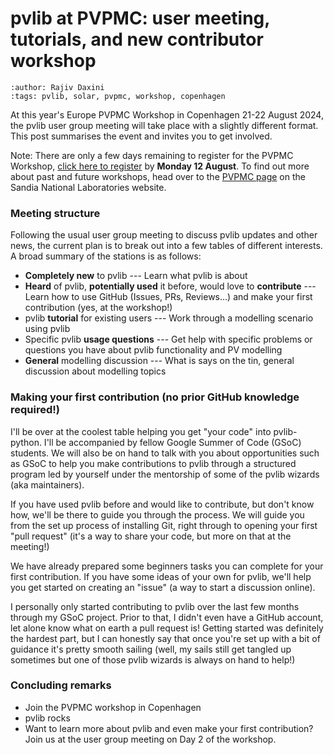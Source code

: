 # pvlib at PVPMC: user meeting, tutorials, and new contributor workshop
```{post} 2024-08-07
:author: Rajiv Daxini
:tags: pvlib, solar, pvpmc, workshop, copenhagen
```
At this year's Europe PVPMC Workshop in Copenhagen 21-22 August 2024, the pvlib user group meeting will take place with a slightly different format. This post summarises the event and invites you to get involved.

Note: There are only a few days remaining to register for the PVPMC Workshop, [click here to register](https://dtu.events/pvpmcworkshop2024) by **Monday 12 August**. To find out more about past and future workshops, head over to the [PVPMC page](https://pvpmc.sandia.gov/workshops-and-pubs/workshops/) on the Sandia National Laboratories website.

### Meeting structure

Following the usual user group meeting to discuss pvlib updates and other news, the current plan is to break out into a few tables of different interests. A broad summary of the stations is as follows:

- **Completely new** to pvlib --- Learn what pvlib is about
- **Heard** of pvlib, **potentially used** it before, would love to **contribute** --- Learn how to use GitHub (Issues, PRs, Reviews...) and make your first contribution (yes, at the workshop!)
- pvlib **tutorial** for existing users --- Work through a modelling scenario using pvlib
- Specific pvlib **usage questions** --- Get help with specific problems or questions you have about pvlib functionality and PV modelling
- **General** modelling discussion --- What is says on the tin, general discussion about modelling topics

### Making your first contribution (no prior GitHub knowledge required!)

I'll be over at the coolest table helping you get "your code" into pvlib-python. I'll be accompanied by fellow Google Summer of Code (GSoC) students. We will also be on hand to talk with you about opportunities such as GSoC to help you make contributions to pvlib through a structured program led by yourself under the mentorship of some of the pvlib wizards (aka maintainers).

If you have used pvlib before and would like to contribute, but don't know how, we'll be there to guide you through the process. We will guide you from the set up process of installing Git, right through to opening your first "pull request" (it's a way to share your code, but more on that at the meeting!)

We have already prepared some beginners tasks you can complete for your first contribution. If you have some ideas of your own for pvlib, we'll help you get started on creating an "issue" (a way to start a discussion online).

I personally only started contributing to pvlib over the last few months through my GSoC project. Prior to that, I didn't even have a GitHub account, let alone know what on earth a pull request is! Getting started was definitely the hardest part, but I can honestly say that once you're set up with a bit of guidance it's pretty smooth sailing (well, my sails still get tangled up sometimes but one of those pvlib wizards is always on hand to help!)

### Concluding remarks
- Join the PVPMC workshop in Copenhagen
- pvlib rocks
- Want to learn more about pvlib and even make your first contribution? Join us at the user group meeting on Day 2 of the workshop.
